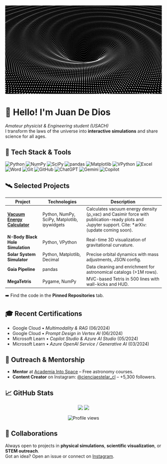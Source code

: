 <p align="center">
  <img src="agujeronegro.gif" width="650" alt="Black-hole simulation banner">
</p>

# 👋 Hello! I'm Juan De Dios  
_Amateur physicist & Engineering student (USACH)_  
I transform the laws of the universe into **interactive simulations** and share science for all ages.

## 🚀 Tech Stack & Tools
![Python](https://img.shields.io/badge/-Python-3776AB?logo=python&logoColor=white)
![NumPy](https://img.shields.io/badge/-NumPy-013243?logo=numpy&logoColor=white)
![SciPy](https://img.shields.io/badge/-SciPy-8CAAE6?logo=scipy&logoColor=white)
![pandas](https://img.shields.io/badge/-pandas-150458?logo=pandas&logoColor=white)
![Matplotlib](https://img.shields.io/badge/-Matplotlib-11557c?logo=plotly&logoColor=white)
![VPython](https://img.shields.io/badge/-VPython-red)
![Excel](https://img.shields.io/badge/-Excel-217346?logo=microsoft-excel&logoColor=white)
![Word](https://img.shields.io/badge/-Word-2B579A?logo=microsoft-word&logoColor=white)
![Git](https://img.shields.io/badge/-Git-F05032?logo=git&logoColor=white)
![GitHub](https://img.shields.io/badge/-GitHub-181717?logo=github&logoColor=white)
![ChatGPT](https://img.shields.io/badge/-ChatGPT-10A37F?logo=openai&logoColor=white)
![Gemini](https://img.shields.io/badge/-Gemini-4285F4?logo=googlecloud&logoColor=white)
![Copilot](https://img.shields.io/badge/-Copilot-512BD4?logo=microsoft&logoColor=white)

## 🛰️ Selected Projects
| Project | Technologies | Description |
|---------|--------------|-------------|
| **[Vacuum Energy Calculator](https://github.com/CienciaEstelar/vacuum-energy-calculator)** | Python, NumPy, SciPy, Matplotlib, ipywidgets | Calculates vacuum energy density (ρ_vac) and Casimir force with publication-ready plots and Jupyter support. Cite: *arXiv:(update coming soon). |
| **N-Body Black Hole Simulation** | Python, VPython | Real-time 3D visualization of gravitational curvature. |
| **Solar System Simulator** | Python, Matplotlib, Decimal | Precise orbital dynamics with mass adjustments, JSON config. |
| **Gaia Pipeline** | pandas | Data cleaning and enrichment for astronomical catalogs (>1M rows). |
| **MegaTetris** | Pygame, NumPy | MVC-based Tetris in 500 lines with wall-kicks and HUD. |

➡️ Find the code in the **Pinned Repositories** tab.

## 🎓 Recent Certifications
- Google Cloud • _Multimodality & RAG_ (06/2024)  
- Google Cloud • _Prompt Design in Vertex AI_ (06/2024)  
- Microsoft Learn • _Copilot Studio & Azure AI Studio_ (05/2024)  
- Microsoft Learn • _Azure OpenAI Service / Generative AI_ (03/2024)  

## 🌌 Outreach & Mentorship
- **Mentor** at [Academia Into Space](https://academiaintospace.wixsite.com/academia-into-space) – Free astronomy courses.  
- **Content Creator** on Instagram: [@cienciaestelar_cl](https://instagram.com/cienciaestelar_cl) – +5,300 followers.  

## 📈 GitHub Stats
<p align="center">
  <img src="https://github-readme-stats.vercel.app/api?username=CienciaEstelar&show_icons=true&theme=radical" height="165">
  <img src="https://github-readme-stats.vercel.app/api/top-langs/?username=CienciaEstelar&layout=compact&theme=radical" height="165">
</p>
<p align="center">
  <img src="https://komarev.com/ghpvc/?username=CienciaEstelar&color=blue" alt="Profile views" />
</p>

## 🤝 Collaborations
Always open to projects in **physical simulations**, **scientific visualization**, or **STEM outreach**.  
Got an idea? Open an issue or connect on [Instagram](https://www.instagram.com/cienciaestelar_cl).

